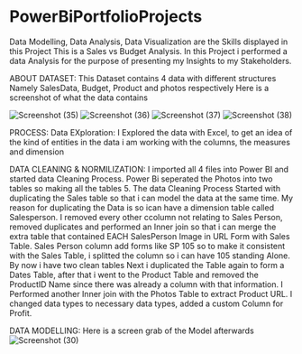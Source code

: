 # PowerBiPortfolioProjects
Data Modelling, Data Analysis, Data Visualization are the Skills displayed in this Project
This is a Sales vs Budget Analysis.
 In this Project i performed a data Analysis for the purpose of presenting my Insights to my Stakeholders.
 
 
 ABOUT DATASET:
 This Dataset contains 4 data with different structures Namely SalesData, Budget, Product and photos respectively
Here is a screenshot of what the data contains
 
 
 
![Screenshot (35)](https://user-images.githubusercontent.com/41531796/197608535-7e2f68c8-ed5c-412f-bb51-8261586fbfd3.png)
![Screenshot (36)](https://user-images.githubusercontent.com/41531796/197608937-74670d3b-bd14-4a3d-9c3d-beec94fe6760.png)
![Screenshot (37)](https://user-images.githubusercontent.com/41531796/197609061-feea297c-9ffd-4a73-8d0e-53c70cf9f958.png)
![Screenshot (38)](https://user-images.githubusercontent.com/41531796/197609138-19f511af-a5eb-4bc6-9b62-172d275fdb46.png)

PROCESS:
Data EXploration: I Explored the data with Excel, to get an idea of the kind of entities in the data i am working with the columns, the measures and dimension

DATA CLEANING & NORMILIZATION: I imported all 4 files into Power BI and started data Cleaning Process. Power Bi seperated the Photos into two tables so making all the tables 5.
The data Cleaning Process Started with duplicating the Sales table so that i can model the data at the same time. My reason for duplicating the Data is so ican  have a dimension table called Salesperson. I removed every other ccolumn not relating to Sales Person, removed duplicates and performed an Inner join so that i can merge the extra table that contained EACH SalesPerson Image in URL Form with Sales Table. Sales Person column add forms like SP 105 so to make it consistent with the Sales Table, i splitted the column so i can have 105 standing Alone.
  By now i have two clean tables
  Next i duplicated the Table again to form a  Dates Table, after that i went to the Product Table and removed the ProductID Name since  there was already a column with that information. I Performed another Inner join with the Photos Table to extract Product URL. I changed data types to necessary data types, added a custom Column for Profit.
  
  DATA MODELLING:
   Here is a screen grab of the Model afterwards
   ![Screenshot (30)](https://user-images.githubusercontent.com/41531796/197616608-a1427404-1459-404c-adc9-d9b8ca0ff44e.png)


